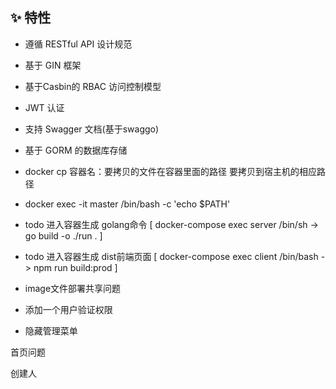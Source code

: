 ## ✨ 特性

- 遵循 RESTful API 设计规范

- 基于 GIN 框架

- 基于Casbin的 RBAC 访问控制模型

- JWT 认证

- 支持 Swagger 文档(基于swaggo)

- 基于 GORM 的数据库存储


-  docker cp 容器名：要拷贝的文件在容器里面的路径       要拷贝到宿主机的相应路径
-  docker exec -it master /bin/bash -c 'echo $PATH'




- todo 进入容器生成 golang命令   [ docker-compose exec server /bin/sh  ->  go build -o ./run . ]
- todo 进入容器生成 dist前端页面  [ docker-compose exec client /bin/bash  ->   npm run build:prod ]


- image文件部署共享问题


- 添加一个用户验证权限
- 隐藏管理菜单

首页问题

创建人

